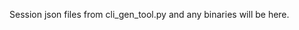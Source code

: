 <!-- markdownlint-disable MD041 -->

Session json files from cli_gen_tool.py and any binaries will be here.